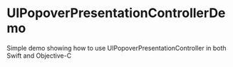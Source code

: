 # UIPopoverPresentationControllerDemo
Simple demo showing how to use UIPopoverPresentationController in both Swift and Objective-C
